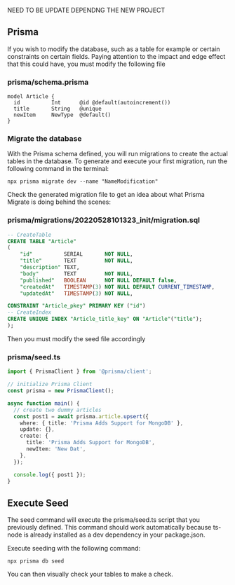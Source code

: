NEED TO BE UPDATE DEPENDNG THE NEW PROJECT


## Prisma

If you wish to modify the database, such as a table for example or certain constraints on certain fields. Paying attention to the impact and edge effect that this could have, you must modify the following file


### **prisma/schema.prisma**
```prisma
model Article {
  id          Int      @id @default(autoincrement())
  title       String   @unique
  newItem     NewType  @default()
}
```


### Migrate the database
With the Prisma schema defined, you will run migrations to create the actual tables in the database. To generate and execute your first migration, run the following command in the terminal:

```shell
npx prisma migrate dev --name "NameModification"
```

Check the generated migration file to get an idea about what Prisma Migrate is doing behind the scenes:

### prisma/migrations/20220528101323_init/migration.sql
```sql
-- CreateTable
CREATE TABLE "Article"
(
    "id"          SERIAL       NOT NULL,
    "title"       TEXT         NOT NULL,
    "description" TEXT,
    "body"        TEXT         NOT NULL,
    "published"   BOOLEAN      NOT NULL DEFAULT false,
    "createdAt"   TIMESTAMP(3) NOT NULL DEFAULT CURRENT_TIMESTAMP,
    "updatedAt"   TIMESTAMP(3) NOT NULL,

CONSTRAINT "Article_pkey" PRIMARY KEY ("id")
-- CreateIndex
CREATE UNIQUE INDEX "Article_title_key" ON "Article"("title");
);
```

Then you must modify the seed file accordingly

### prisma/seed.ts
```ts
import { PrismaClient } from '@prisma/client';

// initialize Prisma Client
const prisma = new PrismaClient();

async function main() {
  // create two dummy articles
  const post1 = await prisma.article.upsert({
    where: { title: 'Prisma Adds Support for MongoDB' },
    update: {},
    create: {
      title: 'Prisma Adds Support for MongoDB',
      newItem: 'New Dat',
    },
  });

  console.log({ post1 });
}
```

## Execute Seed

The seed command will execute the prisma/seed.ts script that you previously defined. This command should work automatically because ts-node is already installed as a dev dependency in your package.json.

Execute seeding with the following command:

```shell
npx prisma db seed
```

You can then visually check your tables to make a check.